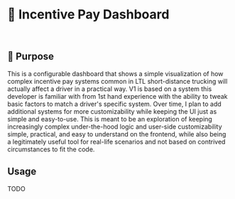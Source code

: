 # 📜 Incentive Pay Dashboard

&nbsp;

## 🧠 Purpose

This is a configurable dashboard that shows a simple visualization of how complex incentive pay systems common in LTL short-distance trucking will actually affect a driver in a practical way. V1 is based on a system this developer is familiar with from 1st hand experience with the ability to tweak basic factors to match a driver's specific system. Over time, I plan to add additional systems for more customizability while keeping the UI just as simple and easy-to-use. This is meant to be an exploration of keeping increasingly complex under-the-hood logic and user-side customizability simple, practical, and easy to understand on the frontend, while also being a legitimately useful tool for real-life scenarios and not based on contrived circumstances to fit the code.

## Usage

TODO
